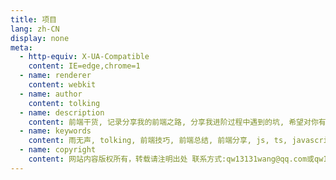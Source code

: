 ```yaml
---
title: 项目
lang: zh-CN
display: none
meta:
  - http-equiv: X-UA-Compatible
    content: IE=edge,chrome=1
  - name: renderer
    content: webkit
  - name: author
    content: tolking
  - name: description
    content: 前端干货, 记录分享我的前端之路, 分享我进阶过程中遇到的坑, 希望对你有所帮助, 主要风向为前端 vue 全家桶、postcss、svg、canvas, 后端 nodejs、nuxt、graphQL、prisma
  - name: keywords
    content: 雨无声, tolking, 前端技巧, 前端总结, 前端分享, js, ts, javascript, typescript, css, html, less, postcss, node, nodejs, vue, nuxt, nginx, es6, es7, html5, svg, canvas, ououe, ououe.com
  - name: copyright
    content: 网站内容版权所有，转载请注明出处 联系方式:qw13131wang@qq.com或qw13131wang@gmail.com
---
```

